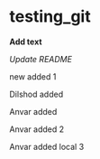 # testing_git

**Add text**

*Update README*

new added 1

Dilshod added

Anvar added

Anvar added 2

Anvar added local 3
